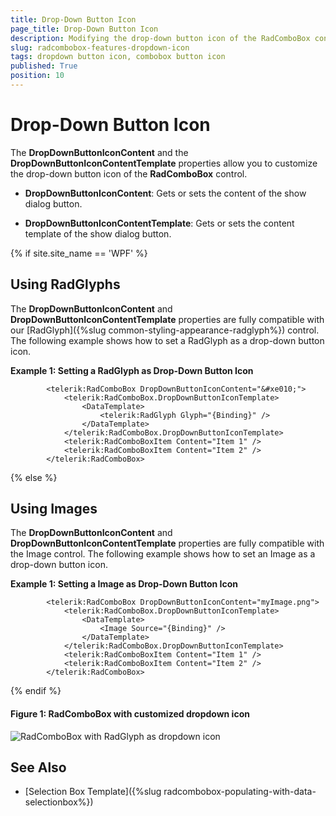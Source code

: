 ```yaml
---
title: Drop-Down Button Icon
page_title: Drop-Down Button Icon
description: Modifying the drop-down button icon of the RadComboBox control.
slug: radcombobox-features-dropdown-icon
tags: dropdown button icon, combobox button icon
published: True
position: 10
---
```


# Drop-Down Button Icon

The __DropDownButtonIconContent__ and the __DropDownButtonIconContentTemplate__ properties allow you to customize the drop-down button icon of the __RadComboBox__ control.

* __DropDownButtonIconContent__: Gets or sets the content of the show dialog button.

* __DropDownButtonIconContentTemplate__: Gets or sets the content template of the show dialog button.

{% if site.site_name == 'WPF' %}
## Using RadGlyphs

The __DropDownButtonIconContent__ and __DropDownButtonIconContentTemplate__ properties are fully compatible with our [RadGlyph]({%slug common-styling-appearance-radglyph%}) control. The following example shows how to set a RadGlyph as a drop-down button icon. 

__Example 1: Setting a RadGlyph as Drop-Down Button Icon__
```XAML
        <telerik:RadComboBox DropDownButtonIconContent="&#xe010;">
            <telerik:RadComboBox.DropDownButtonIconTemplate>
                <DataTemplate>
                    <telerik:RadGlyph Glyph="{Binding}" />
                </DataTemplate>
            </telerik:RadComboBox.DropDownButtonIconTemplate>
            <telerik:RadComboBoxItem Content="Item 1" />
            <telerik:RadComboBoxItem Content="Item 2" />
        </telerik:RadComboBox>
```

{% else %}
## Using Images

The __DropDownButtonIconContent__ and __DropDownButtonIconContentTemplate__ properties are fully compatible with the Image control. The following example shows how to set an Image as a drop-down button icon. 

__Example 1: Setting a Image as Drop-Down Button Icon__
```XAML
        <telerik:RadComboBox DropDownButtonIconContent="myImage.png">
            <telerik:RadComboBox.DropDownButtonIconTemplate>
                <DataTemplate>
                    <Image Source="{Binding}" />
                </DataTemplate>
            </telerik:RadComboBox.DropDownButtonIconTemplate>
            <telerik:RadComboBoxItem Content="Item 1" />
            <telerik:RadComboBoxItem Content="Item 2" />
        </telerik:RadComboBox>
```
{% endif %}

#### Figure 1: RadComboBox with customized dropdown icon
![RadComboBox with RadGlyph as dropdown icon](images/radcombobox-features-dropdown-button-icon-0.PNG)

## See Also
 * [Selection Box Template]({%slug radcombobox-populating-with-data-selectionbox%})
